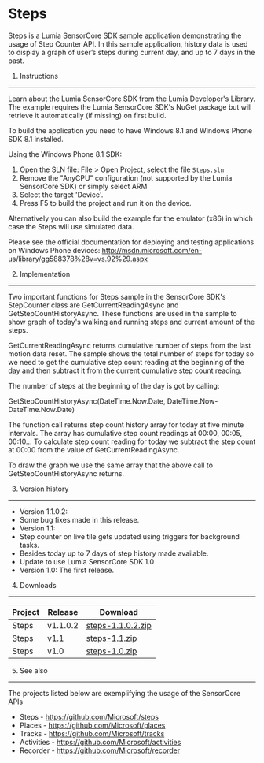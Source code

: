 Steps
=====
Steps is a Lumia SensorCore SDK sample application demonstrating the usage of Step Counter API. In this 
sample application, history data is used to display a graph of user’s steps during 
current day, and up to 7 days in the past.

1. Instructions
--------------------------------------------------------------------------------

Learn about the Lumia SensorCore SDK from the Lumia Developer's Library. The
example requires the Lumia SensorCore SDK's NuGet package but will retrieve it
automatically (if missing) on first build.

To build the application you need to have Windows 8.1 and Windows Phone SDK 8.1
installed.

Using the Windows Phone 8.1 SDK:

1. Open the SLN file: File > Open Project, select the file `Steps.sln`
2. Remove the "AnyCPU" configuration (not supported by the Lumia SensorCore SDK)
or simply select ARM
3. Select the target 'Device'.
4. Press F5 to build the project and run it on the device.

Alternatively you can also build the example for the emulator (x86) in which case
the Steps will use simulated data.

Please see the official documentation for
deploying and testing applications on Windows Phone devices:
http://msdn.microsoft.com/en-us/library/gg588378%28v=vs.92%29.aspx

2. Implementation
--------------------------------------------------------------------------------

Two important functions for Steps sample in the SensorCore SDK's StepCounter class 
are GetCurrentReadingAsync and GetStepCountHistoryAsync. These functions are used in
the sample to show graph of today's walking and running steps and current amount
of the steps. 

GetCurrentReadingAsync returns cumulative number of steps from the last motion 
data reset. The sample shows the total number of steps for today so we need
to get the cumulative step count reading at the beginning of the day and then 
subtract it from the current cumulative step count reading.  

The number of steps at the beginning of the day is got by calling:

GetStepCountHistoryAsync(DateTime.Now.Date, DateTime.Now-DateTime.Now.Date)

The function call returns step count history array for today at five minute 
intervals. The array has cumulative step count readings at 00:00, 00:05, 00:10... 
To calculate step count reading for today we subtract the step count at 00:00 
from the value of GetCurrentReadingAsync.

To draw the graph we use the same array that the above call to GetStepCountHistoryAsync
returns.
 
3. Version history
--------------------------------------------------------------------------------
* Version 1.1.0.2:
 * Some bug fixes made in this release.  
* Version 1.1: 
 * Step counter on live tile gets updated using triggers for background tasks. 
 * Besides today up to 7 days of step history made available. 
 * Update to use Lumia SensorCore SDK 1.0
* Version 1.0: The first release.


4. Downloads
---------

| Project | Release | Download |
| ------- | --------| -------- |
| Steps | v1.1.0.2 | [steps-1.1.0.2.zip](https://github.com/Microsoft/steps/archive/v1.1.0.2.zip) |
| Steps | v1.1 | [steps-1.1.zip](https://github.com/Microsoft/steps/archive/v1.1.zip) |
| Steps | v1.0 | [steps-1.0.zip](https://github.com/Microsoft/steps/archive/v1.0.zip) |


5. See also
--------------------------------------------------------------------------------

The projects listed below are exemplifying the usage of the SensorCore APIs

* Steps -  https://github.com/Microsoft/steps
* Places - https://github.com/Microsoft/places
* Tracks - https://github.com/Microsoft/tracks
* Activities - https://github.com/Microsoft/activities
* Recorder - https://github.com/Microsoft/recorder
